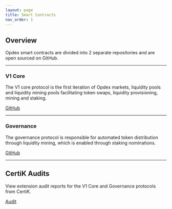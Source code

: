 ```yaml
---
layout: page
title: Smart Contracts
nav_order: 1
---
```


## Overview

Opdex smart contracts are divided into 2 separate repositories and are open sourced on GitHub.

---

### V1 Core

The V1 core protocol is the first iteration of Opdex markets, liquidity pools and liquidity mining pools facilitating token swaps, liquidity provisioning, mining and staking.

[GitHub](https://github.com/Opdex/opdex-v1-core)

---

### Governance

The governance protocol is responsible for automated token distribution through liquidity mining, which is enabled through staking nominations.

[GitHub](https://github.com/Opdex/opdex-governance)

---

## CertiK Audits

View extension audit reports for the V1 Core and Governance protocols from CertiK.

[Audit](https://www.certik.com/projects/opdex)
